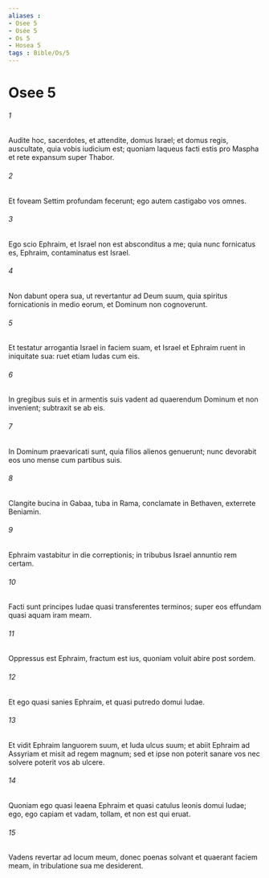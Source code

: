 ```yaml
---
aliases : 
- Osee 5
- Osée 5
- Os 5
- Hosea 5
tags : Bible/Os/5
---
```


# Osee 5

###### 1
Audite hoc, sacerdotes, et attendite, domus Israel; et domus regis, auscultate, quia vobis iudicium est; quoniam laqueus facti estis pro Maspha et rete expansum super Thabor.
###### 2
Et foveam Settim profundam fecerunt; ego autem castigabo vos omnes.
###### 3
Ego scio Ephraim, et Israel non est absconditus a me; quia nunc fornicatus es, Ephraim, contaminatus est Israel.
###### 4
Non dabunt opera sua, ut revertantur ad Deum suum, quia spiritus fornicationis in medio eorum, et Dominum non cognoverunt.
###### 5
Et testatur arrogantia Israel in faciem suam, et Israel et Ephraim ruent in iniquitate sua: ruet etiam Iudas cum eis.
###### 6
In gregibus suis et in armentis suis vadent ad quaerendum Dominum et non invenient; subtraxit se ab eis.
###### 7
In Dominum praevaricati sunt, quia filios alienos genuerunt; nunc devorabit eos uno mense cum partibus suis.
###### 8
Clangite bucina in Gabaa, tuba in Rama, conclamate in Bethaven, exterrete Beniamin.
###### 9
Ephraim vastabitur in die correptionis; in tribubus Israel annuntio rem certam.
###### 10
Facti sunt principes Iudae quasi transferentes terminos; super eos effundam quasi aquam iram meam.
###### 11
Oppressus est Ephraim, fractum est ius, quoniam voluit abire post sordem.
###### 12
Et ego quasi sanies Ephraim, et quasi putredo domui Iudae.
###### 13
Et vidit Ephraim languorem suum, et Iuda ulcus suum; et abiit Ephraim ad Assyriam et misit ad regem magnum; sed et ipse non poterit sanare vos nec solvere poterit vos ab ulcere.
###### 14
Quoniam ego quasi leaena Ephraim et quasi catulus leonis domui Iudae; ego, ego capiam et vadam, tollam, et non est qui eruat.
###### 15
Vadens revertar ad locum meum, donec poenas solvant et quaerant faciem meam, in tribulatione sua me desiderent.
